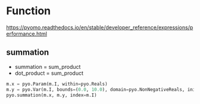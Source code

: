 # Function
https://pyomo.readthedocs.io/en/stable/developer_reference/expressions/performance.html

## summation
- summation = sum_product
- dot_product = sum_product
```py
m.x = pyo.Param(m.I, within=pyo.Reals)
m.y = pyo.Var(m.I, bounds=(0.0, 10.0), domain=pyo.NonNegativeReals, initialize=0.001)
pyo.summation(m.x, m.y, index=m.I)
```

